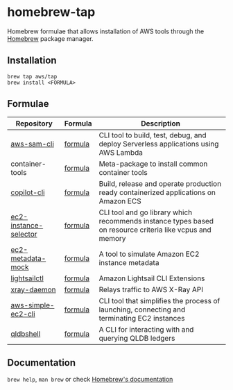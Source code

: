 # homebrew-tap

Homebrew formulae that allows installation of AWS tools through the [Homebrew](https://brew.sh/) package manager.


## Installation

```
brew tap aws/tap
brew install <FORMULA>
```

## Formulae

| Repository | Formula | Description |
| ---------- | ------- | ----------- |
| [aws-sam-cli](https://github.com/awslabs/aws-sam-cli) | [formula](Formula/aws-sam-cli.rb) | CLI tool to build, test, debug, and deploy Serverless applications using AWS Lambda |
| container-tools | [formula](Formula/container-tools.rb) | Meta-package to install common container tools |
| [copilot-cli](https://github.com/aws/copilot-cli) | [formula](Formula/copilot-cli.rb) | Build, release and operate production ready containerized applications on Amazon ECS |
| [ec2-instance-selector](https://github.com/aws/amazon-ec2-instance-selector) | [formula](Formula/ec2-instance-selector.rb) | CLI tool and go library which recommends instance types based on resource criteria like vcpus and memory |
| [ec2-metadata-mock](https://github.com/aws/amazon-ec2-metadata-mock) | [formula](Formula/ec2-metadata-mock.rb) | A tool to simulate Amazon EC2 instance metadata |
| [lightsailctl](https://github.com/aws/lightsailctl) | [formula](Formula/lightsailctl.rb) | Amazon Lightsail CLI Extensions |
| [xray-daemon](https://github.com/aws/aws-xray-daemon) | [formula](Formula/xray-daemon.rb) | Relays traffic to AWS X-Ray API |
| [aws-simple-ec2-cli](https://github.com/awslabs/aws-simple-ec2-cli) | [formula](Formula/aws-simple-ec2-cli.rb) | CLI tool that simplifies the process of launching, connecting and terminating EC2 instances |
| [qldbshell](https://github.com/awslabs/amazon-qldb-shell) | [formula](Formula/qldbshell.rb) | A CLI for interacting with and querying QLDB ledgers |

## Documentation

`brew help`, `man brew` or check [Homebrew's documentation](https://docs.brew.sh/)
